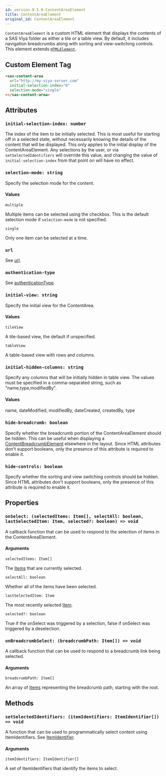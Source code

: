 ```yaml
---
id: version-0.5.0-ContentAreaElement
title: ContentAreaElement
original_id: ContentAreaElement
---
```


`ContentAreaElement` is a custom HTML element that displays the contents of a SAS Viya folder as either a tile or a table view. By default, it includes navigation breadcrumbs along with sorting and view-switching controls. This element extends <a target="_blank" href="https://developer.mozilla.org/en-US/docs/Web/API/HTMLElement">`HTMLElement`</a>.

## Custom Element Tag

```html
<sas-content-area
  url="http://my-viya-server.com"
  initial-selection-index="0"
  selection-mode="single"
></sas-content-area>
```

## Attributes

### `initial-selection-index: number`

The index of the item to be initially selected. This is most useful for starting off in a selected state, without necessarily knowing the details of the content that will be displayed. This only applies to the initial display of the ContentAreaElement. Any selections by the user, or via `setSelectedIdentifiers` will override this value, and changing the value of `initial-selection-index` from that point on will have no effect.

### `selection-mode: string`

Specify the selection mode for the content.

#### Values

`multiple`

Multiple items can be selected using the checkbox. This is the default selection mode if `selection-mode` is not specified.

`single`

Only one item can be selected at a time.

### `url`

See [url](LogonWrapperProps.md#url).

### `authentication-type`

See [authenticationType](LogonWrapperProps.md#authenticationType).

### `initial-view: string`

Specify the initial view for the ContentArea.

#### Values

`tileView`

A tile-based view, the default if unspecified.

`tableView`

A table-based view with rows and columns.

### `initial-hidden-columns: string`

Specify any columns that will be initially hidden in table view. The values must be specified in a comma-separated string, such as "name,type,modifiedBy".

#### Values

name, dateModified, modifiedBy, dateCreated, createdBy, type

### `hide-breadcrumb: boolean`

Specify whether the breadcrumb portion of the ContentAreaElement should be hidden. This can be useful when displaying a [ContentBreadcrumbElement](ContentBreadcrumbElement.md) elsewhere in the layout. Since HTML attributes don't support booleans, only the presence of this attribute is required to enable it.

### `hide-controls: boolean`

Specify whether the sorting and view switching controls should be hidden. Since HTML attributes don't support booleans, only the presence of this attribute is required to enable it.

## Properties

### `onSelect: (selectedItems: Item[], selectAll: boolean, lastSelectedItem: Item, selected?: boolean) => void`

A callback function that can be used to respond to the selection of items in the ContentAreaElement.

#### Arguments

`selectedItems: Item[]`

The [Items](Item.md) that are currently selected.

`selectAll: boolean`

Whether all of the items have been selected.

`lastSelectedItem: Item`

The most recently selected [Item](Item.md).

`selected?: boolean`

True if the onSelect was triggered by a selection, false if onSelect was triggered by a deselection.
### `onBreadcrumbSelect: (breadcrumbPath: Item[]) => void`

A callback function that can be used to respond to a breadcrumb link being selected.

#### Arguments

`breadcrumbPath: Item[]`

An array of [Items](Item.md) representing the breadcrumb path, starting with the root.

## Methods

### `setSelectedIdentifiers: (itemIdentifiers: ItemIdentifier[]) => void`

A function that can be used to programmatically select content using ItemIdentifiers. See [ItemIdentifier](ItemIdentifier.md).

#### Arguments

`itemIdentifiers: ItemIdentifier[]`

A set of ItemIdentifiers that identify the items to select.